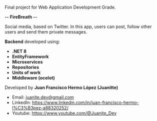 Final project for Web Application Development Grade.

**-- FireBreath --**

Social media, based on Twitter. In this app, users can post, follow other users and send them private messages.

**Backend** developed using:
- **.NET 8**
- **EntityFramework**
- **Microservices**
- **Repositories**
- **Units of work**
- **Middleware (ocelot)**

Developed by **Juan Francisco Hermo López (Juanitte)**
- Email: juanite.dev@gmail.com
- LinkedIn: https://www.linkedin.com/in/juan-francisco-hermo-l%C3%B3pez-a88320252/
- Youtube: https://www.youtube.com/@Juanite_Dev
